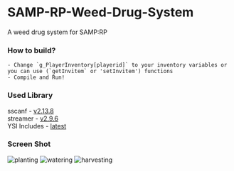 # SAMP-RP-Weed-Drug-System
A weed drug system for SAMP:RP
### How to build?
    - Change `g_PlayerInventory[playerid]` to your inventory variables or you can use (`getInvitem` or 'setInvitem') functions
    - Compile and Run!
### Used Library
sscanf - [v2.13.8](https://github.com/Y-Less/sscanf/releases/tag/v2.13.8) <br>
streamer - [v2.9.6](https://github.com/samp-incognito/samp-streamer-plugin/releases/tag/v2.9.6) <br>
YSI Includes - [latest](https://github.com/pawn-lang/YSI-Includes/releases/tag/nightly)
### Screen Shot
![planting](https://i.imgur.com/zGgM5av.png)
![watering](https://i.imgur.com/kJj0TmC.png)
![harvesting](https://i.imgur.com/w9pnu7W.png)